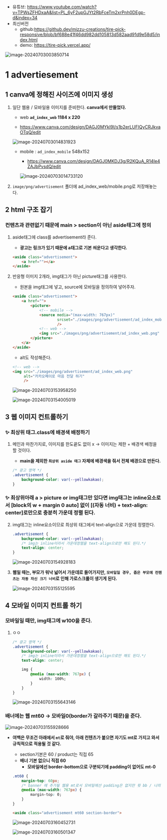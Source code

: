 - 유튜브: https://www.youtube.com/watch?v=TPWsZFHDxaA&list=PL_6yF2upGJYt2RbFceTm2xrPnh0DEgp-d&index=34
- 최신버전
  - github:https://github.dev/mizzu-creations/tire-pick-responsive/blob/bf688e41f46dd982dd105813d582aad91d9e58d5/index.html
  - demo: https://tire-pick.vercel.app/

![image-20240703003850714](https://raw.githubusercontent.com/is2js/screenshots/main/image-20240703003850714.png)



# 1 advertiesement



## 1 canva에 정해진 사이즈에 이미지 생성



1. 일단 웹용 / 모바일용 이미지를 준비한다. **canva에서 만들었다.**

   -  web **`ad_index_web` 1184 x 220**

     - https://www.canva.com/design/DAGJ0MYkI9I/s1b2erLUFIQyCRJkvaOTqQ/edit

     ![image-20240703014831923](https://raw.githubusercontent.com/is2js/screenshots/main/image-20240703014831923.png)

   - mobile  : `ad_index_mobile` 548x152

     - https://www.canva.com/design/DAGJ0MKDJ3g/R2KQuA_R14Ie4ZAJbPvsdQ/edit

     ![image-20240703014733120](https://raw.githubusercontent.com/is2js/screenshots/main/image-20240703014733120.png)





2. `image/png/advertisement` 폴더에 ad_index_web/mobile.png로 저장해놓는다.









## 2 html 구조 잡기

### 컨텐츠과 관련없기 때문에 main > section이 아닌 aside태그에 정의

1. aside태그에 class를 advertisement라 준다.

   - **광고는 링크가 있기 때문에 a태그로 기본 씌운다고 생각한다.**

   ```html
   <aside class="advertisement">
       <a href=""></a>
   </aside>
   ```





2. 반응형 이미지 2개라, img태그가 아닌 picture태그를 사용한다.

   - 원본을 img태그에 넣고, source에 모바일을 정의하여 넣어주자.

   ```html
   <aside class="advertisement">
       <a href="">
           <picture>
               <!-- mobile -->
               <source media="(max-width: 767px)"
                       srcset="./images/png/advertisement/ad_index_mobile.png"
                       />
               <!-- web -->
               <img src="./images/png/advertisement/ad_index_web.png" alt=""/>
           </picture>
       </a>
   </aside>
   ```

   - alt도 작성해준다.

   ```html
   <!-- web -->
   <img src="./images/png/advertisement/ad_index_web.png"
        alt="카카오페이로 마음 전달 하기"
        />
   ```

   ![image-20240703153958250](https://raw.githubusercontent.com/is2js/screenshots/main/image-20240703153958250.png)

   ![image-20240703154005019](https://raw.githubusercontent.com/is2js/screenshots/main/image-20240703154005019.png)





## 3 웹 이미지 컨트롤하기

### ✨ 최상위 태그.class에 배경색 배정하기

1. 메인과 마찬가지로, 이미지를 한도끝도 없이 x -> 이미지는 제한 + 배경색 배정을 할 것이다.

   - **main을 제외한 `최상위 aside 태그` 자체에 배경색을 줘서 전체 배경으로 만든다.**

   ```css
   /* 광고 영역 */
   .advertisement {
       background-color: var(--yellowkakao);
   }
   ```

   



### ✨ 최상위아래 a > picture or img태그만 있다면 img태그는 inline요소로서 [block의 w + margin 0 auto] 없이 [(자동 너비) + text-align: center]로만으로 충분히 가운데 정렬 된다.

2. img태그는 inline요소이므로 최상위 태그에서 text-align으로 가운데 정렬한다.

   ```css
   .advertisement {
       background-color: var(--yellowkakao);
       /* img는 inline이라서 가운데정렬을 text-align으로만 해도 된다.*/
       text-align: center;
   }
   ```

   ![image-20240703154928183](https://raw.githubusercontent.com/is2js/screenshots/main/image-20240703154928183.png)



3. **웹일 때는, 부모가 워낙 넓어서 가운데로 들어가지만, `모바일일 경우, 좁은 부모에 컨텐츠는 자동 자신 크기 너비`로 인해 가로스크롤이 생기게 된다.**

   ![image-20240703155125595](https://raw.githubusercontent.com/is2js/screenshots/main/image-20240703155125595.png)





## 4 모바일 이미지 컨트롤 하기





### 모바일일 때만, img태그에 w100을 준다.

1. ㅇㅇ

   ```css
   /* 광고 영역 */
   .advertisement {
       background-color: var(--yellowkakao);
       /* img는 inline이라서 가운데정렬을 text-align으로만 해도 된다.*/
       text-align: center;
   
       img {
           @media (max-width: 767px) {
               width: 100%;
           }
       }
   }
   ```

   ![image-20240703155643146](https://raw.githubusercontent.com/is2js/screenshots/main/image-20240703155643146.png)





### 배너에는 웹 mt60  -> 모바일0(border가 갈라주기 때문)을 준다.

![image-20240703155928666](https://raw.githubusercontent.com/is2js/screenshots/main/image-20240703155928666.png)

- **여백은 무조건 아래에서 `mt`로 줘야, 아래 컨텐츠가 붙으면 자기도 mt로 가지고 와서 규칙적으로 적용될 것 같다.**

  - section기본은 60 / product는 직접 65
  - **배너 기본 없으니 직접 60**
    - **모바일에선 border-bottom으로 구분되기에 padding이 없어도 mt-0**

  ```css
  .mt60 {
      margin-top: 60px;
      /* banner 에 추가될 웹용 mt로서 모바일에선 padding은 없지만 윗 bb / 나의 bb으로 구분되어 모바일에선 0 */
      @media (max-width: 767px) {
          margin-top: 0;
      }
  }
  ```

  ```html
  <aside class="advertisement mt60 section-border">
  ```

  ![image-20240703160452731](https://raw.githubusercontent.com/is2js/screenshots/main/image-20240703160452731.png)

  ![image-20240703160501347](https://raw.githubusercontent.com/is2js/screenshots/main/image-20240703160501347.png)